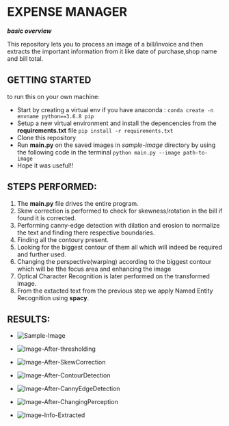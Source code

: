 # EXPENSE MANAGER

***basic overview***

This repository lets you to process an image of a bill/invoice and then extracts the important information from it like date of purchase,shop name and bill total.

## GETTING STARTED
to run this on your own machine:
- Start by creating a virtual env if you have anaconda : ```conda create -n envname python==3.6.8 pip```
- Setup a new virtual environment and install the depencencies from the **requirements.txt** file ```pip install -r requirements.txt```
- Clone this repository
- Run **main.py** on the saved images in *sample-image* directory by using the following code in the terminal ``` python main.py --image path-to-image ```
- Hope it was useful!!

## STEPS PERFORMED:
1. The **main.py** file drives the entire program.
2. Skew correction is performed to check for skewness/rotation in the bill if found it is corrected.
3. Performing canny-edge detection with dilation and erosion to normalize the text and finding there respective boundaries.
4. Finding all the contoury present.
5. Looking for the biggest contour of them all which will indeed be required and further used.
6. Changing the perspective(warping) according to the biggest contour which will be tthe focus area and enhancing the image
7. Optical Character Recognition is later performed on the transformed image.
8. From the extacted text from the previous step we apply Named Entity Recognition using **spacy**.

## RESULTS:
- ![Sample-Image](https://github.com/parikshit14/exp-manager/blob/master/sample-images/receipt-scanned.jpg)

- ![Image-After-thresholding](https://github.com/parikshit14/exp-manager/blob/master/sample-images/processed-image/Image-After-thresholding.jpg)

- ![Image-After-SkewCorrection](https://github.com/parikshit14/exp-manager/blob/master/sample-images/processed-image/Image-After-SkewCorrection.jpg)

- ![Image-After-ContourDetection](https://github.com/parikshit14/exp-manager/blob/master/sample-images/processed-image/Image-After-ContourDetection.jpg)

- ![Image-After-CannyEdgeDetection](https://github.com/parikshit14/exp-manager/blob/master/sample-images/processed-image/Image-After-CannyEdgeDetection.jpg)

- ![Image-After-ChangingPerception](https://github.com/parikshit14/exp-manager/blob/master/sample-images/processed-image/Image-After-ChangingPerception.jpg)

- ![Image-Info-Extracted](https://github.com/parikshit14/exp-manager/blob/master/sample-images/processed-image/Image-Info-Extracted.jpg)
